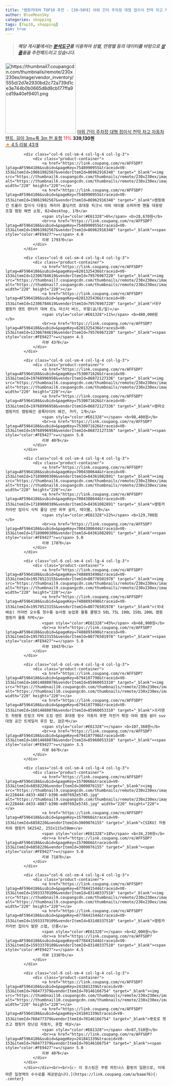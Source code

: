 ```yaml
---
title: "캠핑카대여 TOP10 추천 - [30~50대] 야외 간이 주차장 대형 접이식 천막 차고 자동차 텐트, 길이 3m×폭 3m 천 포함"
author: BlueMoonSky
categories: shopping
tags: [Top10, shopping]
pin: true
---
```


> ##### 해당 게시물에서는 [**분석도구**](https://itemscout.io/)를 이용하여 **성별**, **연령별** 등의 데이터를 바탕으로 [**상품**](https://link.coupang.com/a/baae76)들을 추천해드리고 있습니다.
<div class="container"><div class="row">
            <div class="col-6 col-sm-4 col-lg-4 col-lg-3">
                <div class="product-container">
                    <a href="https://link.coupang.com/re/AFFSDP?lptag=AF5964186&subid=&pageKey=6419642077&traceid=V0-153&itemId=13804541734&vendorItemId=87441552240" target="_blank"><img src="https://thumbnail7.coupangcdn.com/thumbnails/remote/230x230ex/image/vendor_inventory/555d/2d7e2930bd2c72a739d1ce3e744b0b0665d8d9cb177ffa9cd19a40ef9401.png" alt="https://thumbnail7.coupangcdn.com/thumbnails/remote/230x230ex/image/vendor_inventory/555d/2d7e2930bd2c72a739d1ce3e744b0b0665d8d9cb177ffa9cd19a40ef9401.png" width="220" height="220"></a>
                    <a href="https://link.coupang.com/re/AFFSDP?lptag=AF5964186&subid=&pageKey=6419642077&traceid=V0-153&itemId=13804541734&vendorItemId=87441552240" target="_blank">야외 간이 주차장 대형 접이식 천막 차고 자동차 텐트, 길이 3m×폭 3m 천 포함</a>
                    <span style="color:#E61328">11%</span> <b>339,130원</b>
                    <br><a href="https://link.coupang.com/re/AFFSDP?lptag=AF5964186&subid=&pageKey=6419642077&traceid=V0-153&itemId=13804541734&vendorItemId=87441552240" target="_blank"><span style="color:#FE9427">★</span> 4.5
                    리뷰 43개</a>
                </div>
            </div>
            
            <div class="col-6 col-sm-4 col-lg-4 col-lg-3">
                <div class="product-container">
                    <a href="https://link.coupang.com/re/AFFSDP?lptag=AF5964186&subid=&pageKey=7548990955&traceid=V0-153&itemId=19861982567&vendorItemId=86962916348" target="_blank"><img src="https://thumbnail6.coupangcdn.com/thumbnails/remote/230x230ex/image/vendor_inventory/180d/d3e03eef8648c46402abc5e1f07eb9b12ea756f31c4058d7015bc9e02a5f.jpg" alt="https://thumbnail6.coupangcdn.com/thumbnails/remote/230x230ex/image/vendor_inventory/180d/d3e03eef8648c46402abc5e1f07eb9b12ea756f31c4058d7015bc9e02a5f.jpg" width="220" height="220"></a>
                    <a href="https://link.coupang.com/re/AFFSDP?lptag=AF5964186&subid=&pageKey=7548990955&traceid=V0-153&itemId=19861982567&vendorItemId=86962916348" target="_blank">캠핑왜건 트롤리 접이식 다용도 캐리어 폴딩카트 휴대용 피크닉 야외 테이블 슈퍼마켓 핸들 대용량 조절 캠핑 해변 쇼핑, 02=Desktop, 1개</a>
                    <span style="color:#E61328">6%</span> <b>28,670원</b>
                    <br><a href="https://link.coupang.com/re/AFFSDP?lptag=AF5964186&subid=&pageKey=7548990955&traceid=V0-153&itemId=19861982567&vendorItemId=86962916348" target="_blank"><span style="color:#FE9427">★</span> 4.0
                    리뷰 1793개</a>
                </div>
            </div>
            
            <div class="col-6 col-sm-4 col-lg-4 col-lg-3">
                <div class="product-container">
                    <a href="https://link.coupang.com/re/AFFSDP?lptag=AF5964186&subid=&pageKey=6201325436&traceid=V0-153&itemId=12306784619&vendorItemId=79576967220" target="_blank"><img src="https://thumbnail7.coupangcdn.com/thumbnails/remote/230x230ex/image/vendor_inventory/635d/daee94017723059e92d454b93d5f9ecbaa8a7db8fe40dbdab8de80d5d883.jpg" alt="https://thumbnail7.coupangcdn.com/thumbnails/remote/230x230ex/image/vendor_inventory/635d/daee94017723059e92d454b93d5f9ecbaa8a7db8fe40dbdab8de80d5d883.jpg" width="220" height="220"></a>
                    <a href="https://link.coupang.com/re/AFFSDP?lptag=AF5964186&subid=&pageKey=6201325436&traceid=V0-153&itemId=12306784619&vendorItemId=79576967220" target="_blank">대구 캠핑카 렌트 렌터카 대여 르노 마스터 버스, 주말(금/토/일)</a>
                    <span style="color:#E61328">11%</span> <b>400,000원</b>
                    <br><a href="https://link.coupang.com/re/AFFSDP?lptag=AF5964186&subid=&pageKey=6201325436&traceid=V0-153&itemId=12306784619&vendorItemId=79576967220" target="_blank"><span style="color:#FE9427">★</span> 4.5
                    리뷰 43개</a>
                </div>
            </div>
            
            <div class="col-6 col-sm-4 col-lg-4 col-lg-3">
                <div class="product-container">
                    <a href="https://link.coupang.com/re/AFFSDP?lptag=AF5964186&subid=&pageKey=7530071626&traceid=V0-153&itemId=19768996958&vendorItemId=86872127336" target="_blank"><img src="https://thumbnail6.coupangcdn.com/thumbnails/remote/230x230ex/image/vendor_inventory/e473/e814ce4d7ef62120b865bdc6e6a0defabef25e1cd5a5e1b2e379f6e0c81d.jpg" alt="https://thumbnail6.coupangcdn.com/thumbnails/remote/230x230ex/image/vendor_inventory/e473/e814ce4d7ef62120b865bdc6e6a0defabef25e1cd5a5e1b2e379f6e0c81d.jpg" width="220" height="220"></a>
                    <a href="https://link.coupang.com/re/AFFSDP?lptag=AF5964186&subid=&pageKey=7530071626&traceid=V0-153&itemId=19768996958&vendorItemId=86872127336" target="_blank">캠파오 캠핑카트 캠핑웨건 광폭타이어 왜건, 카키, 1개</a>
                    <span style="color:#E61328"></span> <b>98,400원</b>
                    <br><a href="https://link.coupang.com/re/AFFSDP?lptag=AF5964186&subid=&pageKey=7530071626&traceid=V0-153&itemId=19768996958&vendorItemId=86872127336" target="_blank"><span style="color:#FE9427">★</span> 5.0
                    리뷰 40개</a>
                </div>
            </div>
            
            <div class="col-6 col-sm-4 col-lg-4 col-lg-3">
                <div class="product-container">
                    <a href="https://link.coupang.com/re/AFFSDP?lptag=AF5964186&subid=&pageKey=7004380644&traceid=V0-153&itemId=17189000309&vendorItemId=84361082891" target="_blank"><img src="https://thumbnail6.coupangcdn.com/thumbnails/remote/230x230ex/image/vendor_inventory/c666/bac77ee33bce77a75bbafdb8be6b712f005647613a88886990de40eb1509.jpg" alt="https://thumbnail6.coupangcdn.com/thumbnails/remote/230x230ex/image/vendor_inventory/c666/bac77ee33bce77a75bbafdb8be6b712f005647613a88886990de40eb1509.jpg" width="220" height="220"></a>
                    <a href="https://link.coupang.com/re/AFFSDP?lptag=AF5964186&subid=&pageKey=7004380644&traceid=V0-153&itemId=17189000309&vendorItemId=84361082891" target="_blank">캠핑카 카라반 접이식 식탁 폴딩 선반 외부 설치, 테이블, 1개</a>
                    <span style="color:#E61328">22%</span> <b>129,700원</b>
                    <br><a href="https://link.coupang.com/re/AFFSDP?lptag=AF5964186&subid=&pageKey=7004380644&traceid=V0-153&itemId=17189000309&vendorItemId=84361082891" target="_blank"><span style="color:#FE9427">★</span> 5.0
                    리뷰 178개</a>
                </div>
            </div>
            
            <div class="col-6 col-sm-4 col-lg-4 col-lg-3">
                <div class="product-container">
                    <a href="https://link.coupang.com/re/AFFSDP?lptag=AF5964186&subid=&pageKey=7488893490&traceid=V0-153&itemId=19578523155&vendorItemId=80776501978" target="_blank"><img src="https://thumbnail9.coupangcdn.com/thumbnails/remote/230x230ex/image/vendor_inventory/98dd/32cc28bf4d30dceddb9553a4cb9883f873bffe22dc9d9dd747a239d416b9.png" alt="https://thumbnail9.coupangcdn.com/thumbnails/remote/230x230ex/image/vendor_inventory/98dd/32cc28bf4d30dceddb9553a4cb9883f873bffe22dc9d9dd747a239d416b9.png" width="220" height="220"></a>
                    <a href="https://link.coupang.com/re/AFFSDP?lptag=AF5964186&subid=&pageKey=7488893490&traceid=V0-153&itemId=19578523155&vendorItemId=80776501978" target="_blank">(국내배송) 카라반 오수통 청수통 농사용 농업용 물통 물탱크 50L 75L 100L 150L 200L 캠핑 캠핑카 물통 차박</a>
                    <span style="color:#E61328">45%</span> <b>68,900원</b>
                    <br><a href="https://link.coupang.com/re/AFFSDP?lptag=AF5964186&subid=&pageKey=7488893490&traceid=V0-153&itemId=19578523155&vendorItemId=80776501978" target="_blank"><span style="color:#FE9427">★</span> 5.0
                    리뷰 1843개</a>
                </div>
            </div>
            
            <div class="col-6 col-sm-4 col-lg-4 col-lg-3">
                <div class="product-container">
                    <a href="https://link.coupang.com/re/AFFSDP?lptag=AF5964186&subid=&pageKey=6794107798&traceid=V0-153&itemId=16014888078&vendorItemId=85960053310" target="_blank"><img src="https://thumbnail10.coupangcdn.com/thumbnails/remote/230x230ex/image/vendor_inventory/a1c9/6bddcc80b1d7ba1f5503bf48ea9a526de9e02ba58773dcc82968f542fe7c.jpg" alt="https://thumbnail10.coupangcdn.com/thumbnails/remote/230x230ex/image/vendor_inventory/a1c9/6bddcc80b1d7ba1f5503bf48ea9a526de9e02ba58773dcc82968f542fe7c.jpg" width="220" height="220"></a>
                    <a href="https://link.coupang.com/re/AFFSDP?lptag=AF5964186&subid=&pageKey=6794107798&traceid=V0-153&itemId=16014888078&vendorItemId=85960053310" target="_blank">꼬리텐트 차량용 트렁크 차박 도킹 텐트 휴대용 방수 자동차 후면 자전거 확장 야외 캠핑 쉼터 suv 대형 공간 트레일러 루프 탑, 검은색</a>
                    <span style="color:#E61328"></span> <b>107,360원</b>
                    <br><a href="https://link.coupang.com/re/AFFSDP?lptag=AF5964186&subid=&pageKey=6794107798&traceid=V0-153&itemId=16014888078&vendorItemId=85960053310" target="_blank"><span style="color:#FE9427">★</span> 3.5
                    리뷰 66개</a>
                </div>
            </div>
            
            <div class="col-6 col-sm-4 col-lg-4 col-lg-3">
                <div class="product-container">
                    <a href="https://link.coupang.com/re/AFFSDP?lptag=AF5964186&subid=&pageKey=1570066&traceid=V0-153&itemId=6858220&vendorItemId=3009076155" target="_blank"><img src="https://thumbnail9.coupangcdn.com/thumbnails/remote/230x230ex/image/retail/images/2462646961190-4c228444-d433-4887-b396-ed0f692e5745.jpg" alt="https://thumbnail9.coupangcdn.com/thumbnails/remote/230x230ex/image/retail/images/2462646961190-4c228444-d433-4887-b396-ed0f692e5745.jpg" width="220" height="220"></a>
                    <a href="https://link.coupang.com/re/AFFSDP?lptag=AF5964186&subid=&pageKey=1570066&traceid=V0-153&itemId=6858220&vendorItemId=3009076155" target="_blank">[SIKU] 자동차와 캠핑카 SK2542, 255x115x59mm</a>
                    <span style="color:#E61328">18%</span> <b>34,230원</b>
                    <br><a href="https://link.coupang.com/re/AFFSDP?lptag=AF5964186&subid=&pageKey=1570066&traceid=V0-153&itemId=6858220&vendorItemId=3009076155" target="_blank"><span style="color:#FE9427">★</span> 5.0
                    리뷰 718개</a>
                </div>
            </div>
            
            <div class="col-6 col-sm-4 col-lg-4 col-lg-3">
                <div class="product-container">
                    <a href="https://link.coupang.com/re/AFFSDP?lptag=AF5964186&subid=&pageKey=6778441544&traceid=V0-153&itemId=15933370109&vendorItemId=83140337510" target="_blank"><img src="https://thumbnail9.coupangcdn.com/thumbnails/remote/230x230ex/image/vendor_inventory/afd5/b8b2dc0d98148d14b231f7ffced8c69791580d9c0317a38032ba2f903ea7.jpg" alt="https://thumbnail9.coupangcdn.com/thumbnails/remote/230x230ex/image/vendor_inventory/afd5/b8b2dc0d98148d14b231f7ffced8c69791580d9c0317a38032ba2f903ea7.jpg" width="220" height="220"></a>
                    <a href="https://link.coupang.com/re/AFFSDP?lptag=AF5964186&subid=&pageKey=6778441544&traceid=V0-153&itemId=15933370109&vendorItemId=83140337510" target="_blank">캠핑카 카라반 접이식 발판 스텝, 단품</a>
                    <span style="color:#E61328"></span> <b>42,000원</b>
                    <br><a href="https://link.coupang.com/re/AFFSDP?lptag=AF5964186&subid=&pageKey=6778441544&traceid=V0-153&itemId=15933370109&vendorItemId=83140337510" target="_blank"><span style="color:#FE9427">★</span> 4.5
                    리뷰 1330개</a>
                </div>
            </div>
            
            <div class="col-6 col-sm-4 col-lg-4 col-lg-3">
                <div class="product-container">
                    <a href="https://link.coupang.com/re/AFFSDP?lptag=AF5964186&subid=&pageKey=241841339&traceid=V0-153&itemId=768477379&vendorItemId=70146166754" target="_blank"><img src="https://thumbnail10.coupangcdn.com/thumbnails/remote/230x230ex/image/vendor_inventory/6a2b/3ee32c818d2791f33d18c23f8bdf964fbe0580729cdf5acde6270f52b4ed.jpg" alt="https://thumbnail10.coupangcdn.com/thumbnails/remote/230x230ex/image/vendor_inventory/6a2b/3ee32c818d2791f33d18c23f8bdf964fbe0580729cdf5acde6270f52b4ed.jpg" width="220" height="220"></a>
                    <a href="https://link.coupang.com/re/AFFSDP?lptag=AF5964186&subid=&pageKey=241841339&traceid=V0-153&itemId=768477379&vendorItemId=70146166754" target="_blank">뽀로로 렛츠고 캠핑카 장난감 자동차, 혼합 색상</a>
                    <span style="color:#E61328"></span> <b>87,510원</b>
                    <br><a href="https://link.coupang.com/re/AFFSDP?lptag=AF5964186&subid=&pageKey=241841339&traceid=V0-153&itemId=768477379&vendorItemId=70146166754" target="_blank"><span style="color:#FE9427">★</span> 5.0
                    리뷰 40개</a>
                </div>
            </div>
            </div></div><br><br>[👉 이 포스팅은 쿠팡 파트너스 활동의 일환으로, 이에 따른 일정액의 수수료를 제공받습니다.](https://link.coupang.com/a/baae76){: .center}